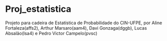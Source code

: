 # Proj_estatistica
Projeto para cadeira de Estatística de Probabilidade do CIN-UFPE, por Aline Fortaleza(affs2), Arthur Marsaro(aam4), Davi Gonzaga(dggb), Lucas Absalão(lsa4) e Pedro Victor Campelo(pvsc)
